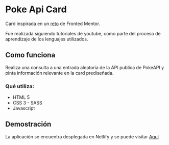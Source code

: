 # Poke Api Card

Card inspirada en un [reto](https://www.frontendmentor.io/challenges/profile-card-component-cfArpWshJ "reto") de Fronted Mentor.

Fue realizada siguiendo tutoriales de youtube, como parte del proceso de aprendizaje de los lenguajes utilizados.

## Como funciona

Realiza una consulta a una entrada aleatoria de la API publica de PokeAPI y pinta información relevante en la card prediseñada.

### Qué utiliza:

 * HTML 5
 * CSS 3 - SASS
 * Javascript
 

 ## Demostración
 
 La aplicación se encuentra desplegada en Netlify y se puede visitar [Aquí](https://card-pokeapi-delconer.netlify.app/ "Aquí")

